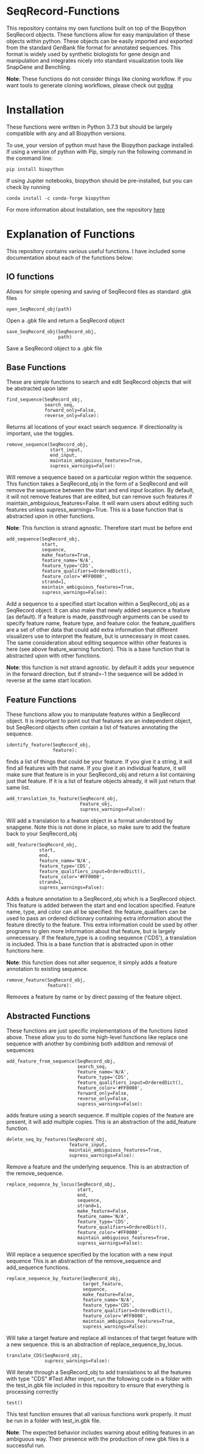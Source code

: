 # SeqRecord-Functions
This repository contains my own functions built on top of the Biopython SeqRecord objects. These functions allow for easy manipulation of these objects within python. These objects can be easily imported and exported from the standard GenBank file format for annotated sequences. This format is widely used by synthetic biologists for gene design and manipulation and integrates nicely into standard visualization tools like SnapGene and Benchling.

**Note**: These functions do not consider things like cloning workflow. If you want tools to generate cloning workflows, please check out [pydna](https://github.com/BjornFJohansson/pydna)

# Installation 
These functions were written in Python 3.7.3 but should be largely compatible with any and all Biopython versions. 

To use, your version of python must have the Biopython package installed. If using a version of python with Pip, simply run the following command in the command line:

```
pip install biopython
```
If using Jupiter notebooks, biopython should be pre-installed, but you can check by running 
```
conda install -c conda-forge biopython
```

For more information about Installation, see the repository [here](https://biopython.org/)

# Explanation of Functions
This repository contains various useful functions. I have included some documentation about each of the functions below:

## IO functions
Allows for simple opening and saving of SeqRecord files as standard .gbk files

```
open_SeqRecord_obj(path)
```
Open a .gbk file and return a SeqRecord object

```
save_SeqRecord_obj(SeqRecord_obj,
                   path)
```
Save a SeqRecord object to a .gbk file

## Base Functions
These are simple functions to search and edit SeqRecord objects that will be abstracted upon later

```
find_sequence(SeqRecord_obj,
              search_seq,
              forward_only=False,
              reverse_only=False):
```
Returns all locations of your exact search sequence. If directionality is important, use the toggles.

```
remove_sequence(SeqRecord_obj,
                start_input,
                end_input,
                maintain_ambiguious_features=True,
                supress_warnings=False):
```
Will remove a sequence based on a particular region within the sequence. This function takes a SeqRecord_obj in the form of a SeqRecord and will remove the sequence between the start and end input location. By default, it will not remove features that are edited, but can remove such features if maintain_ambiguious_features=False. It will warn users about editing such features unless supress_warnings=True. This is a base function that is abstracted upon in other functions.

**Note**: This function is strand agnostic. Therefore start must be before end

```
add_sequence(SeqRecord_obj,
             start,
             sequence,
             make_feature=True,
             feature_name='N/A',
             feature_type='CDS',
             feature_qualifiers=OrderedDict(),
             feature_color='#FF0000',
             strand=1,
             maintain_ambiguious_features=True,
             supress_warnings=False):
```
Add a sequence to a specified start location within a SeqRecord_obj as a SeqRecord object. It can also make that newly added sequence a feature (as default). If a feature is made, passthrough arguments can be used to specify feature name, feature type, and feature color. the feature_qualifiers are a set of other data that could add extra information that different visualizers use to interpret the feature, but is unnecessary in most cases. The same consideration about editing sequence within other features is here (see above feature_warning function). This is a base function that is abstracted upon with other functions.

**Note**: this function is not strand agnostic. by default it adds your sequence in the forward direction, but if strand=-1 the sequence will be added in reverse at the same start location.

## Feature Functions
These functions allow you to manipulate features within a SeqRecord object. It is important to point out that features are an independent object, but SeqRecord objects often contain a list of features annotating the sequence. 
```
identify_feature(SeqRecord_obj,
                 feature):
```
finds a list of things that could be your feature. If you give it a string, it will find all features with that name. If you give it an individual feature, it will make sure that feature is in your SeqRecord_obj and return a list containing just that feature. If it is a list of feature objects already, it will just return that same list.
```
add_translation_to_feature(SeqRecord_obj,
                           Feature_obj,
                           supress_warnings=False):
```
Will add a translation to a feature object in a format understood by snapgene. Note this is not done in place, so make sure to add the feature back to your SeqRecord_obj
```
add_feature(SeqRecord_obj,
            start,
            end,
            feature_name='N/A',
            feature_type='CDS',
            feature_qualifiers_input=OrderedDict(),
            feature_color='#FF0000',
            strand=1,
            supress_warnings=False):
```
Adds a feature annotation to a SeqRecord_obj which is a SeqRecord object. This feature is added between the start and end location specified. Feature name, type, and color can all be specified. the feature_qualifiers can be used to pass an ordered dictionary containing extra information about the feature directly to the feature. This extra information could be used by other programs to glen more information about that feature, but is largely unnecessary. If the feature_type is a coding sequence ('CDS'), a translation is included. This is a base function that is abstracted upon in other functions here.

**Note**: this function does not alter sequence, it simply adds a feature annotation to existing sequence.
```
remove_feature(SeqRecord_obj,
               feature):
```
Removes a feature by name or by direct passing of the feature object.

## Abstracted Functions
These functions are just specific implementations of the functions listed above. These allow you to do some high-level functions like replace one sequence with another by combining both addition and removal of sequences

```
add_feature_from_sequence(SeqRecord_obj,
                          search_seq,
                          feature_name='N/A',
                          feature_type='CDS',
                          feature_qualifiers_input=OrderedDict(),
                          feature_color='#FF0000',
                          forward_only=False,
                          reverse_only=False,
                          supress_warnings=False):
```
adds feature using a search sequence. If multiple copies of the feature are present, it will add multiple copies. This is an abstraction of the add_feature function.
```
delete_seq_by_features(SeqRecord_obj,
                       feature_input,
                       maintain_ambiguious_features=True,
                       supress_warnings=False):
```
Remove a feature and the underlying sequence. This is an abstraction of the remove_sequence.
```
replace_sequence_by_locus(SeqRecord_obj,
                          start,
                          end,
                          sequence,
                          strand=1,
                          make_feature=False,
                          feature_name='N/A',
                          feature_type='CDS',
                          feature_qualifiers=OrderedDict(),
                          feature_color='#FF0000',
                          maintain_ambiguious_features=True,
                          supress_warnings=False):
```
Will replace a sequence specified by the location with a new input sequence This is an abstraction of the remove_sequence and add_sequence functions.
```
replace_sequence_by_feature(SeqRecord_obj,
                            target_feature,
                            sequence,
                            make_feature=False,
                            feature_name='N/A',
                            feature_type='CDS',
                            feature_qualifiers=OrderedDict(),
                            feature_color='#FF0000',
                            maintain_ambiguious_features=True,
                            supress_warnings=False):
```
Will take a target feature and replace all instances of that target feature with a new sequence. this is an abstraction of replace_sequence_by_locus.
```
translate_CDS(SeqRecord_obj,
              supress_warnings=False):
```
Will iterate through a SeqRecord_obj to add translations to all the features with type "CDS"
#Test
After import, run the following code in a folder with the test_in.gbk file included in this repository to ensure that everything is processing correctly 
```
test()
```
This test function ensures that all various functions work properly. it must be run in a folder with test_in.gbk file.

**Note**: The expected behavior includes warning about editing features in an ambiguous way. Their presence with the production of new gbk files is a successful run.
